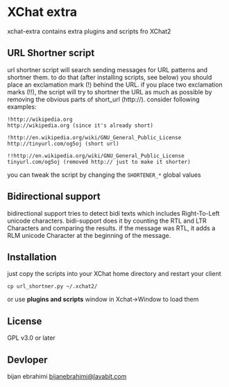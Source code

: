XChat extra
=========

xchat-extra contains extra plugins and scripts  fro XChat2

URL Shortner script
-----------
url shortner script will search sending messages for URL patterns and shortner them.
to do that (after installing scripts, see below) you should place an exclamation mark (!) behind the URL. if you place two exclamation marks (!!), the script will try to shortner the URL as much as possible by removing the obvious parts of short_url (http://). consider following examples:


    !http://wikipedia.org
    http://wikipedia.org (since it's already short)
    
    !http://en.wikipedia.org/wiki/GNU_General_Public_License
    http://tinyurl.com/og5oj (short url)
    
    !!http://en.wikipedia.org/wiki/GNU_General_Public_License
    tinyurl.com/og5oj (removed http:// just to make it shorter)

you can tweak the script by changing the `SHORTENER_*` global values

Bidirectional support
-----------
bidirectional support tries to detect bidi texts which includes Right-To-Left
unicode characters. bidi-support does it by counting the RTL and LTR Characters
and comparing the results. if the message was RTL, it adds a RLM unicode
Character at the beginning of the message.

Installation
-----------

just copy the scripts into your XChat home directory and restart your client

    cp url_shortner.py ~/.xchat2/
   
or use **plugins and scripts** window in Xchat->Window to load them

License
-----------

GPL v3.0 or later

Devloper
-----------

bijan ebrahimi <bijanebrahimi@lavabit.com>
